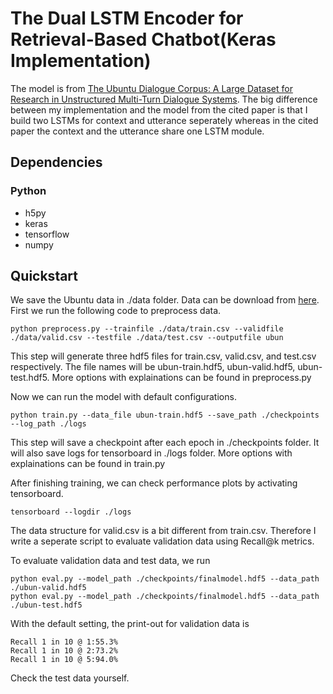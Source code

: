 # The Dual LSTM Encoder for Retrieval-Based Chatbot(Keras Implementation)

The model is from [The Ubuntu Dialogue Corpus: A Large Dataset for Research in Unstructured Multi-Turn Dialogue Systems](https://arxiv.org/pdf/1506.08909.pdf). The big difference between my implementation and the model from the cited paper is that I build two LSTMs for context and utterance seperately whereas in the cited paper the context and the utterance share one  LSTM module.

## Dependencies

### Python
* h5py
* keras
* tensorflow
* numpy

## Quickstart
We save the Ubuntu data in ./data folder. Data can be download from [here](https://drive.google.com/open?id=0B_bZck-ksdkpVEtVc1R6Y01HMWM). First we run the following code to preprocess data.
```
python preprocess.py --trainfile ./data/train.csv --validfile ./data/valid.csv --testfile ./data/test.csv --outputfile ubun
```
This step will generate three hdf5 files for train.csv, valid.csv, and test.csv respectively. The file names will be ubun-train.hdf5, ubun-valid.hdf5, ubun-test.hdf5. More options with explainations can be found in preprocess.py

Now we can run the model with default configurations.
```
python train.py --data_file ubun-train.hdf5 --save_path ./checkpoints --log_path ./logs 
```
This step will save a checkpoint after each epoch in ./checkpoints folder. It will also save logs for tensorboard in ./logs folder. More options with explainations can be found in train.py

After finishing training, we can check performance plots by activating tensorboard.
```
tensorboard --logdir ./logs
```

The data structure for valid.csv is a bit different from train.csv. Therefore I write a seperate script to evaluate validation data using Recall@k metrics. 

To evaluate validation data and test data, we run
```
python eval.py --model_path ./checkpoints/finalmodel.hdf5 --data_path ./ubun-valid.hdf5
python eval.py --model_path ./checkpoints/finalmodel.hdf5 --data_path ./ubun-test.hdf5
```
With the default setting, the print-out for validation data is 
```
Recall 1 in 10 @ 1:55.3%
Recall 1 in 10 @ 2:73.2%
Recall 1 in 10 @ 5:94.0%
```
Check the test data yourself.
